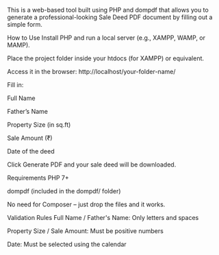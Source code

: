 This is a web-based tool built using PHP and dompdf that allows you to generate a professional-looking Sale Deed PDF document by filling out a simple form.


How to Use
Install PHP and run a local server (e.g., XAMPP, WAMP, or MAMP).

Place the project folder inside your htdocs (for XAMPP) or equivalent.

Access it in the browser:
http://localhost/your-folder-name/

Fill in:

Full Name

Father’s Name

Property Size (in sq.ft)

Sale Amount (₹)

Date of the deed

Click Generate PDF and your sale deed will be downloaded.




Requirements
PHP 7+

dompdf (included in the dompdf/ folder)

No need for Composer – just drop the files and it works.



Validation Rules
Full Name / Father's Name: Only letters and spaces

Property Size / Sale Amount: Must be positive numbers

Date: Must be selected using the calendar